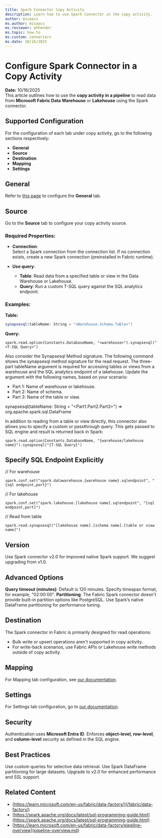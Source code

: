 ```yaml
---
title: Spark Connector Copy Activity
description: Learn how to use Spark Connector in the copy activity.
author: misaacs
ms.author: misaacs
ms.reviewer: whhender
ms.topic: how-to
ms.custom: connectors
ms.date: 10/16/2025
---
```


# Configure Spark Connector in a Copy Activity

**Date:** 10/16/2025  
This article outlines how to use the **copy activity in a pipeline** to read data from **Microsoft Fabric Data Warehouse** or **Lakehouse** using the Spark connector.

## Supported Configuration

For the configuration of each tab under copy activity, go to the following sections respectively:

- **General**
- **Source**
- **Destination**
- **Mapping**
- **Settings**

## General

Refer to [this page](pipeline-overview.md) to configure the **General** tab.


## Source

Go to the **Source** tab to configure your copy activity source.

### Required Properties:

- **Connection**:  
  Select a Spark connection from the connection list. If no connection exists, create a new Spark connection (preinstalled in Fabric runtime).

- **Use query**:  
  - **Table**: Read data from a specified table or view in the Data Warehouse or Lakehouse.  
  - **Query**: Run a custom T-SQL query against the SQL analytics endpoint.

### Examples:

**Table:**
```scala
synapsesql(tableName: String = "<Warehouse.Schema.Table>")
```

**Query:**
```
spark.read.option(Constants.DatabaseName, "<warehouse>").synapsesql("<T-SQL Query>")
```

Also consider the Synapsesql Method signature. The following command shows the synapsesql method signature for the read request. The three-part tableName argument is required for accessing tables or views from a warehouse and the SQL analytics endpoint of a lakehouse. Update the argument with the following names, based on your scenario:
  - Part 1: Name of warehouse or lakehouse.
  - Part 2: Name of schema.
  - Part 3: Name of the table or view.

synapsesql(tableName: String = "<Part1.Part2.Part3>") => org.apache.spark.sql.DataFrame

  In addition to reading from a table or view directly, this connector also allows you to specify a custom or passthrough query. This gets passed to SQL engine and result is returned back in Spark:
```
spark.read.option(Constants.DatabaseName, "{warehouse/lakehouse name}").synapsesql("{T-SQL Query}")
```

## Specify SQL Endpoint Explicitly 
  // For warehouse
```
spark.conf.set("spark.datawarehouse.{warehouse name}.sqlendpoint", "{sql endpoint,port}")
```
// For lakehouse
```
spark.conf.set("spark.lakehouse.[lakehouse name].sqlendpoint", "[sql endpoint,port]")
```
// Read from table
```
spark.read.synapsesql("[lakehouse name].[schema name].[table or view name]")
```

## Version 
Use Spark connector v2.0 for improved native Spark support. We suggest upgrading from v1.0.

## Advanced Options 
**Query timeout (minutes)**: Default is 120 minutes. Specify timespan format, for example, "02:00:00".
**Partitioning**: The Fabric Spark connector doesn't provide built-in partition options like PostgreSQL. Use Spark’s native DataFrame partitioning for performance tuning.


## Destination 
The Spark connector in Fabric is primarily designed for read operations:
  - Bulk write or upsert operations aren't supported in copy activity.
  - For write-back scenarios, use Fabric APIs or Lakehouse write methods outside of copy activity.

## Mapping
For Mapping tab configuration, see [our documentation](/fabric/data-factory/).

## Settings
For Settings tab configuration, go to [our documentation](/fabric/data-factory/).


## Security
Authentication uses **Microsoft Entra ID**.
Enforces **object-level, row-level**, and **column-level** security as defined in the SQL engine.

## Best Practices
Use custom queries for selective data retrieval.
Use Spark DataFrame partitioning for large datasets.
Upgrade to v2.0 for enhanced performance and SSL support.

## Related Content 
  - [https://learn.microsoft.com/en-us/fabric/data-factory/](/fabric/data-factory/)
  - [https://spark.apache.org/docs/latest/sql-programming-guide.html](https://spark.apache.org/docs/latest/sql-programming-guide.html)
  - [https://learn.microsoft.com/en-us/fabric/data-factory/pipeline-overview](pipeline-overview.md)
